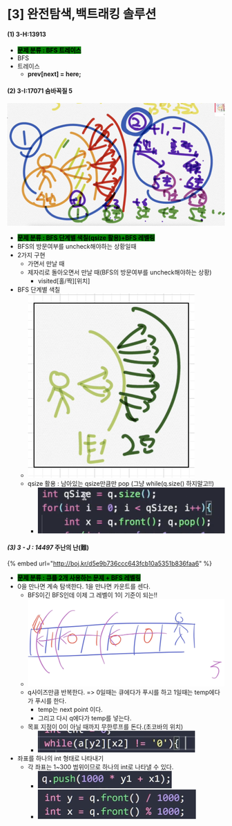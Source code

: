 # \[3] 완전탐색,백트래킹 솔루션

#### (1) 3-H:13913

* <mark style="background-color:green;">**문제 분류 : BFS 트레이스**</mark>
* BFS
* 트레이스
  * **prev\[next] = here;**

#### (2) 3-I:17071 숨바꼭질 5

![](<../.gitbook/assets/image (17).png>)

* <mark style="background-color:green;">**문제 분류 : BFS 단계별 색칠(qsize 활용)+BFS 레벨링**</mark>
* BFS의 방문여부를 uncheck해야하는 상황일때&#x20;
* 2가지 구현&#x20;
  * 가면서 만날 때
  * 제자리로 돌아오면서 만날 때(BFS의 방문여부를 uncheck해야하는 상황)
    * visited\[홀/짝]\[위치]
* BFS 단계별 색칠
  * <img src="../.gitbook/assets/image (19).png" alt="" data-size="original">
  * qsize 활용 : 남아있는 qsize만큼만 pop (그냥 while(q.size() 하지말고!!)
    * ![](<../.gitbook/assets/image (20).png>)

#### _(3) 3 - J : 14497_ 주난의 난(難)

{% embed url="http://boj.kr/d5e9b736ccc643fcb10a5351b836faa6" %}

* <mark style="background-color:green;">**문제 분류 : 큐를 2개 사용하는 문제 + BFS 레벨링**</mark>
* 0을 만나면 계속 탐색한다. 1을 만나면 카운트를 센다.
  * BFS이긴 BFS인데 이제 그 레벨이 1이 기준이 되는!!
  * ![](<../.gitbook/assets/image (31).png>)
  * q사이즈만큼 반복한다. => 0일때는 큐에다가 푸시를 하고 1일때는 temp에다가 푸시를 한다.
    * temp는 next point 이다.
    * 그리고 다시 q에다가 temp를 넣는다.
  * 목표 지점이 0이 아닐 때까지 무한루프를 돈다.(초코바의 위치)
    * ![](<../.gitbook/assets/image (34).png>)
* 좌표를 하나의 int 형태로 나타내기
  * 각 좌표는 1\~300 범위이므로 하나의 int로 나타낼 수 있다.
    * ![](<../.gitbook/assets/image (33).png>)
    * ![](<../.gitbook/assets/image (32).png>)
